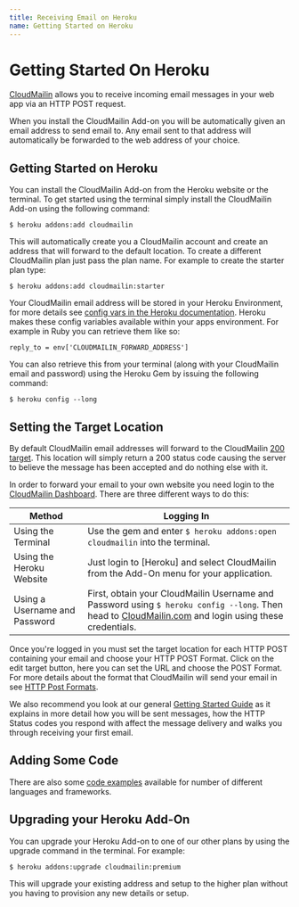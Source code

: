 ```yaml
---
title: Receiving Email on Heroku
name: Getting Started on Heroku
---
```


# Getting Started On Heroku

[CloudMailin](https://www.cloudmailin.com) allows you to receive incoming email messages in your web app via an HTTP POST request.

When you install the CloudMailin Add-on you will be automatically given an email address to send email to. Any email sent to that address will automatically be forwarded to the web address of your choice.

## Getting Started on Heroku

You can install the CloudMailin Add-on from the Heroku website or the terminal. To get started using the terminal simply install the CloudMailin Add-on using the following command:

    $ heroku addons:add cloudmailin

This will automatically create you a CloudMailin account and create an address that will forward to the default location. To create a different CloudMailin plan just pass the plan name. For example to create the starter plan type:

    $ heroku addons:add cloudmailin:starter

Your CloudMailin email address will be stored in your Heroku Environment, for more details see [config vars in the Heroku documentation](https://devcenter.heroku.com/articles/config-vars). Heroku makes these config variables available within your apps environment. For example in Ruby you can retrieve them like so:

    reply_to = env['CLOUDMAILIN_FORWARD_ADDRESS']

You can also retrieve this from your terminal (along with your CloudMailin email and password) using the Heroku Gem by issuing the following command:

    $ heroku config --long

## Setting the Target Location

By default CloudMailin email addresses will forward to the CloudMailin [200 target](https://www.cloudmailin.com/target/200). This location will simply return a 200 status code causing the server to believe the message has been accepted and do nothing else with it.

In order to forward your email to your own website you need login to the [CloudMailin Dashboard](https://www.cloudmailin.com). There are three different ways to do this:

| Method                          | Logging In                                                                            |
|---------------------------------|---------------------------------------------------------------------------------------|
| Using the Terminal              | Use the gem and enter `$ heroku addons:open cloudmailin` into the terminal.           |
| Using the Heroku Website        | Just login to [Heroku] and select CloudMailin from the Add-On menu for your application. |
| Using a Username and Password   | First, obtain your CloudMailin Username and Password using `$ heroku config --long`. Then head to  [CloudMailin.com](https://www.cloudmailin.com) and login using these credentials. |

Once you're logged in you must set the target location for each HTTP POST containing your email and choose your HTTP POST Format. Click on the edit target button, here you can set the URL and choose the POST Format. For more details about the format that CloudMailin will send your email in see [HTTP Post Formats](/http_post_formats/).

We also recommend you look at our general [Getting Started Guide](/getting_started/) as it explains in more detail how you will be sent messages, how the HTTP Status codes you respond with affect the message delivery and walks you through receiving your first email.

## Adding Some Code

There are also some [code examples](/receiving_email/examples/) available for number of different languages and frameworks.

## Upgrading your Heroku Add-On

You can upgrade your Heroku Add-on to one of our other plans by using the upgrade command in the terminal. For example:

    $ heroku addons:upgrade cloudmailin:premium

This will upgrade your existing address and setup to the higher plan without you having to provision any new details or setup.
